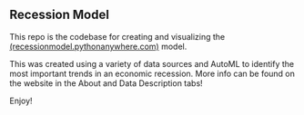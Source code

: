 ## Recession Model

This repo is the codebase for creating and visualizing the [(recessionmodel.pythonanywhere.com)](https://recessionmodel.pythonanywhere.com) model.

This was created using a variety of data sources and AutoML to identify the most important trends in an economic recession. More info can be found on the website in the About and Data Description tabs!

Enjoy!
